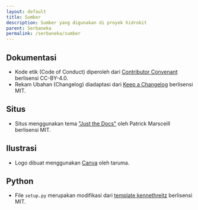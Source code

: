 ```yaml
---
layout: default
title: Sumber
description: Sumber yang digunakan di proyek hidrokit
parent: Serbaneka
permalink: /serbaneka/sumber
---
```


## Dokumentasi

- Kode etik (Code of Conduct) diperoleh dari [Contributor Convenant](https://www.contributor-covenant.org) berlisensi CC-BY-4.0.
- Rekam Ubahan (Changelog) diadaptasi dari [Keep a Changelog](https://keepachangelog.com/id-ID/1.0.0/) berlisensi MIT.

## Situs

- Situs menggunakan tema ["Just the Docs"](https://pmarsceill.github.io/just-the-docs/) oleh Patrick Marsceill berlisensi MIT.

## Ilustrasi

- Logo dibuat menggunakan [Canva](https://www.canva.com/) oleh taruma.

## Python

- File `setup.py` merupakan modifikasi dari [template kennethreitz](https://github.com/kennethreitz/setup.py) berlisensi MIT.